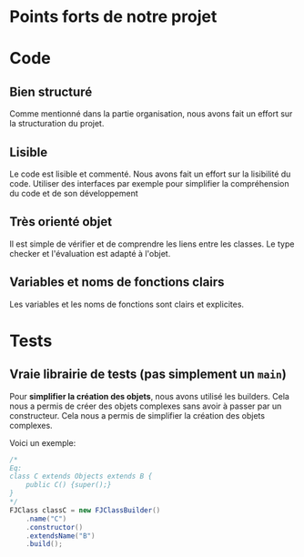 # Points forts de notre projet

# Code
## Bien structuré
Comme mentionné dans la partie organisation, nous avons fait un effort sur la structuration du projet.

## Lisible
Le code est lisible et commenté. Nous avons fait un effort sur la lisibilité du code. Utiliser des interfaces par exemple pour simplifier la compréhension du code et de son développement

## Très orienté objet
Il est simple de vérifier et de comprendre les liens entre les classes. Le type checker et l'évaluation est adapté à l'objet.

## Variables et noms de fonctions clairs
Les variables et les noms de fonctions sont clairs et explicites.


# Tests
## Vraie librairie de tests (pas simplement un `main`)

Pour **simplifier la création des objets**, nous avons utilisé les builders. Cela nous a permis de créer des objets complexes sans avoir à passer par un constructeur. Cela nous a permis de simplifier la création des objets complexes.

Voici un exemple:

```java
/*
Eq: 
class C extends Objects extends B {
	public C() {super();}
}
*/
FJClass classC = new FJClassBuilder()
	.name("C")
	.constructor()
	.extendsName("B")
	.build();
```

